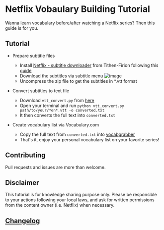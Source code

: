 # Netflix Vobaulary Building Tutorial

Wanna learn vocabulary before/after watching a Netflix series? Then this guide is for you.


## Tutorial

- Prepare subtitle files
  - Install [Netflix - subtitle downloader](https://greasyfork.org/zh-TW/scripts/26654-netflix-subtitle-downloader) from Tithen-Firion following this [guide](https://greasyfork.org/zh-TW)
  - Download the subtitles via subtitle menu ![image](https://greasyfork.org/system/screenshots/screenshots/000/013/616/original/menu.png?1546605608)
  - Uncompress the zip file to get the subtitles in *.vtt format

- Convert subtitles to text file
  - Download `vtt_convert.py` from [here](https://raw.githubusercontent.com/hiiwave/netflix-vocab-builder/master/vtt_convert.py)
  - Open your terminal and run
    `python vtt_convert.py path/to/your/*en*.vtt -o converted.txt`
  - It then converts the full text into `converted.txt`

- Create vocabulary list via Vocabulary.com

  - Copy the full text from `converted.txt` into [vocabgrabber](https://www.vocabulary.com/lists/vocabgrabber)
  - That's it, enjoy your personal vocabulary list on your favorite series!

## Contributing

Pull requests and issues are more than welcome.


## Disclaimer

This tutorial is for knowledge sharing purpose only. Please be responsible to your actions following your local laws, and ask for written permissions from the content owner (i.e. Netflix) when necessary.


## [Changelog](./CHANGELOG.md)
